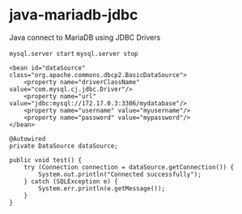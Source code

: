 # java-mariadb-jdbc
Java connect to MariaDB using JDBC Drivers

`mysql.server start`
`mysql.server stop`

```
<bean id="dataSource" class="org.apache.commons.dbcp2.BasicDataSource">
    <property name="driverClassName" value="com.mysql.cj.jdbc.Driver"/>
    <property name="url" value="jdbc:mysql://172.17.0.3:3306/mydatabase"/>
    <property name="username" value="myusername"/>
    <property name="password" value="mypassword"/>
</bean>

@Autowired
private DataSource dataSource;

public void test() {
    try (Connection connection = dataSource.getConnection()) {
        System.out.println("Connected successfully");
    } catch (SQLException e) {
        System.err.println(e.getMessage());
    }
}
```
